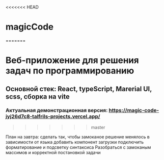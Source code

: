 <<<<<<< HEAD
# magicCode
=======
# Веб-приложение для решения задач по программированию

## Основной стек: React, typeScript, Marerial UI, scss, сборка на vite

### Актуальная демонстрационная версия: https://magic-code-jyj26d7c8-talfrils-projects.vercel.app/
>>>>>>> master



План на завтра:
сделать так, чтобы замоканое решение менялось в зависимости от языка
добавить компонент загрузки
подключить форматирование и подсветку синтаксиса
Разобраться с замоканым массимов и корректной постановкой задачи